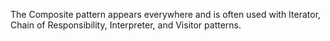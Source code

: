 The Composite pattern appears everywhere and is often used with Iterator, Chain of Responsibility, Interpreter, and Visitor patterns. 